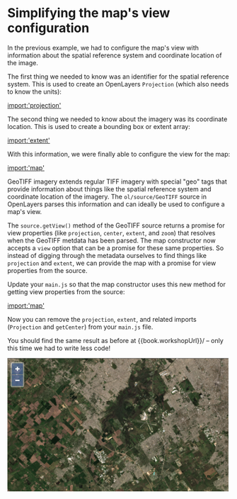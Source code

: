 # Simplifying the map's view configuration

In the previous example, we had to configure the map's view with information about the spatial reference system and coordinate location of the image.

The first thing we needed to know was an identifier for the spatial reference system.  This is used to create an OpenLayers `Projection` (which also needs to know the units):

[import:'projection'](../../../src/en/examples/cog/true-color-parts.js)

The second thing we needed to know about the imagery was its coordinate location.  This is used to create a bounding box or extent array:

[import:'extent'](../../../src/en/examples/cog/true-color-parts.js)

With this information, we were finally able to configure the view for the map:

[import:'map'](../../../src/en/examples/cog/true-color-parts.js)

GeoTIFF imagery extends regular TIFF imagery with special "geo" tags that provide information about things like the spatial reference system and coordinate location of the imagery.  The `ol/source/GeoTIFF` source in OpenLayers parses this information and can ideally be used to configure a map's view.

The `source.getView()` method of the GeoTIFF source returns a promise for view properties (like `projection`, `center`, `extent`, and `zoom`) that resolves when the GeoTIFF metdata has been parsed.  The map constructor now accepts a `view` option that can be a promise for these same properties.  So instead of digging through the metadata ourselves to find things like `projection` and `extent`, we can provide the map with a promise for view properties from the source.

Update your `main.js` so that the map constructor uses this new method for getting view properties from the source:

[import:'map'](../../../src/en/examples/cog/simplified-view.js)

Now you can remove the `projection`, `extent`, and related imports (`Projection` and `getCenter`) from your `main.js` file.

You should find the same result as before at {{book.workshopUrl}}/ – only this time we had to write less code!

![A true color rendering of a Setinel-2 GeoTIFF](true-color.png)
